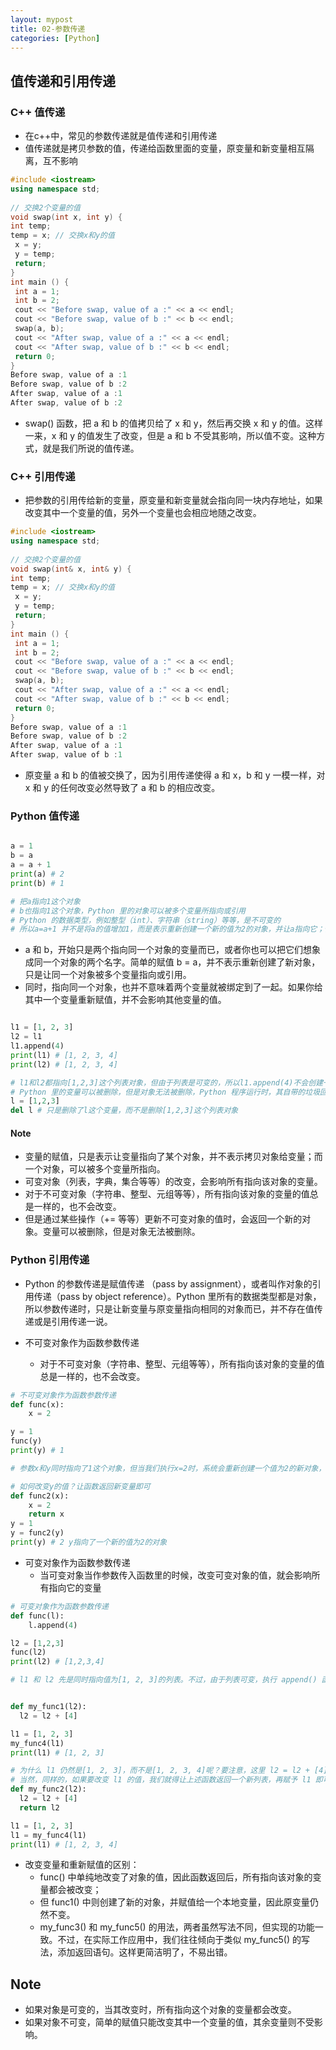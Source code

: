 ```yaml
---
layout: mypost
title: 02-参数传递
categories: [Python]
---
```


## 值传递和引用传递

### C++ 值传递

- 在c++中，常见的参数传递就是值传递和引用传递
- 值传递就是拷贝参数的值，传递给函数里面的变量，原变量和新变量相互隔离，互不影响

```c++
#include <iostream>
using namespace std;
 
// 交换2个变量的值
void swap(int x, int y) {
int temp;
temp = x; // 交换x和y的值
 x = y;
 y = temp;
 return;
}
int main () {
 int a = 1;
 int b = 2;
 cout << "Before swap, value of a :" << a << endl;
 cout << "Before swap, value of b :" << b << endl;
 swap(a, b); 
 cout << "After swap, value of a :" << a << endl;
 cout << "After swap, value of b :" << b << endl;
 return 0;
}
Before swap, value of a :1
Before swap, value of b :2
After swap, value of a :1
After swap, value of b :2
```

- swap() 函数，把 a 和 b 的值拷贝给了 x 和 y，然后再交换 x 和 y 的值。这样一来，x 和 y 的值发生了改变，但是 a 和 b 不受其影响，所以值不变。这种方式，就是我们所说的值传递。

### C++ 引用传递

- 把参数的引用传给新的变量，原变量和新变量就会指向同一块内存地址，如果改变其中一个变量的值，另外一个变量也会相应地随之改变。

```c++
#include <iostream>
using namespace std;
 
// 交换2个变量的值
void swap(int& x, int& y) {
int temp;
temp = x; // 交换x和y的值
 x = y;
 y = temp;
 return;
}
int main () {
 int a = 1;
 int b = 2;
 cout << "Before swap, value of a :" << a << endl;
 cout << "Before swap, value of b :" << b << endl;
 swap(a, b); 
 cout << "After swap, value of a :" << a << endl;
 cout << "After swap, value of b :" << b << endl;
 return 0;
}
Before swap, value of a :1
Before swap, value of b :2
After swap, value of a :1
After swap, value of b :1
```

- 原变量 a 和 b 的值被交换了，因为引用传递使得 a 和 x，b 和 y 一模一样，对 x 和 y 的任何改变必然导致了 a 和 b 的相应改变。

### Python 值传递

```python

a = 1 
b = a
a = a + 1
print(a) # 2
print(b) # 1

# 把a指向1这个对象
# b也指向1这个对象，Python 里的对象可以被多个变量所指向或引用
# Python 的数据类型，例如整型（int）、字符串（string）等等，是不可变的
# 所以a=a+1 并不是将a的值增加1，而是表示重新创建一个新的值为2的对象，并让a指向它；但是b仍然不变，依旧指向1这个对象。所以，最后的结果是，a 的值变成了 2，而 b 的值不变仍然是 1。
```

- a 和 b，开始只是两个指向同一个对象的变量而已，或者你也可以把它们想象成同一个对象的两个名字。简单的赋值 b = a，并不表示重新创建了新对象，只是让同一个对象被多个变量指向或引用。
- 同时，指向同一个对象，也并不意味着两个变量就被绑定到了一起。如果你给其中一个变量重新赋值，并不会影响其他变量的值。

```python

l1 = [1, 2, 3]
l2 = l1
l1.append(4)
print(l1) # [1, 2, 3, 4]
print(l2) # [1, 2, 3, 4]

# l1和l2都指向[1,2,3]这个列表对象，但由于列表是可变的，所以l1.append(4)不会创建一个新列表，只是在原列表末尾插入了新元素，变成了[1,2,3,4]，由于l1和l2同时指向这个列表对象，所以对这个列表的变化，会同时反映在l1和l2上，所以，l1 和 l2 的值就同时变为了[1, 2, 3, 4]
# Python 里的变量可以被删除，但是对象无法被删除，Python 程序运行时，其自带的垃圾回收系统会跟踪每个对象的引用。如果[1, 2, 3]除了 l 外，还在其他地方被引用，那就不会被回收，反之则会被回收。
l = [1,2,3]
del l # 只是删除了l这个变量，而不是删除[1,2,3]这个列表对象
```

#### Note

- 变量的赋值，只是表示让变量指向了某个对象，并不表示拷贝对象给变量；而一个对象，可以被多个变量所指向。
- 可变对象（列表，字典，集合等等）的改变，会影响所有指向该对象的变量。
- 对于不可变对象（字符串、整型、元组等等），所有指向该对象的变量的值总是一样的，也不会改变。
- 但是通过某些操作（+= 等等）更新不可变对象的值时，会返回一个新的对象。变量可以被删除，但是对象无法被删除。

### Python 引用传递

- Python 的参数传递是赋值传递 （pass by assignment），或者叫作对象的引用传递（pass by object reference）。Python 里所有的数据类型都是对象，所以参数传递时，只是让新变量与原变量指向相同的对象而已，并不存在值传递或是引用传递一说。

- 不可变对象作为函数参数传递
  - 对于不可变对象（字符串、整型、元组等等），所有指向该对象的变量的值总是一样的，也不会改变。

```python
# 不可变对象作为函数参数传递
def func(x):
    x = 2

y = 1
func(y)
print(y) # 1

# 参数x和y同时指向了1这个对象，但当我们执行x=2时，系统会重新创建一个值为2的新对象，并让x指向它；而y仍然指向1这个对象，所以y的值不变，仍为1

# 如何改变y的值？让函数返回新变量即可
def func2(x):
    x = 2
    return x
y = 1
y = func2(y)
print(y) # 2 y指向了一个新的值为2的对象
```

- 可变对象作为函数参数传递
  - 当可变对象当作参数传入函数里的时候，改变可变对象的值，就会影响所有指向它的变量

```python
# 可变对象作为函数参数传递
def func(l):
    l.append(4)

l2 = [1,2,3]
func(l2)
print(l2) # [1,2,3,4]

# l1 和 l2 先是同时指向值为[1, 2, 3]的列表。不过，由于列表可变，执行 append() 函数，对其末尾加入新元素 4 时，变量 l1 和 l2 的值也都随之改变了


def my_func1(l2):
  l2 = l2 + [4]

l1 = [1, 2, 3]
my_func4(l1)
print(l1) # [1, 2, 3]

# 为什么 l1 仍然是[1, 2, 3]，而不是[1, 2, 3, 4]呢？要注意，这里 l2 = l2 + [4]，表示创建了一个“末尾加入元素 4“的新列表，并让 l2 指向这个新的对象。这个过程与 l1 无关，因此 l1 的值不变。
# 当然，同样的，如果要改变 l1 的值，我们就得让上述函数返回一个新列表，再赋予 l1 即可
def my_func2(l2):
  l2 = l2 + [4]
  return l2

l1 = [1, 2, 3]
l1 = my_func4(l1)
print(l1) # [1, 2, 3, 4]
```

- 改变变量和重新赋值的区别：
  - func() 中单纯地改变了对象的值，因此函数返回后，所有指向该对象的变量都会被改变；
  - 但 func1() 中则创建了新的对象，并赋值给一个本地变量，因此原变量仍然不变。
  - my_func3() 和 my_func5() 的用法，两者虽然写法不同，但实现的功能一致。不过，在实际工作应用中，我们往往倾向于类似 my_func5() 的写法，添加返回语句。这样更简洁明了，不易出错。

## Note 

- 如果对象是可变的，当其改变时，所有指向这个对象的变量都会改变。
- 如果对象不可变，简单的赋值只能改变其中一个变量的值，其余变量则不受影响。